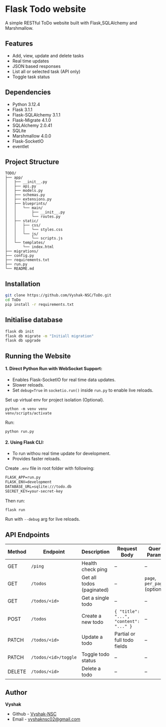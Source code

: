 # Flask Todo website

A simple RESTful ToDo website built with Flask,SQLAlchemy and Marshmallow.

## Features

- Add, view, update and delete tasks
- Real time updates
- JSON based responses
- List all or selected task (API only)
- Toggle task status

## Dependencies

- Python 3.12.4
- Flask 3.1.1
- Flask-SQLAlchemy 3.1.1
- Flask-Migrate 4.1.0
- SQLAlchemy 2.0.41
- SQLite
- Marshmallow 4.0.0
- Flask-SocketIO
- eventlet

## Project Structure
```
TODO/
├── app/
│   ├── __init__.py
│   ├── api.py
│   ├── models.py
│   ├── schemas.py
│   ├── extensions.py
│   ├── blueprints/
│   │   └── main/
│   │       ├── __init__.py
│   │       └── routes.py
│   ├── static/
│   │   ├── css/
│   │   │   └── styles.css
│   │   └── js/
│   │       └── scripts.js
│   └── templates/
│       └── index.html
├── migrations/
├── config.py
├── requirements.txt
├── run.py
└── README.md
```

## Installation

```bash
git clone https://github.com/Vyshak-NSC/ToDo.git
cd ToDo
pip install -r requirements.txt
```

## Initialise database

```bash
flask db init
flask db migrate -m "Initiall migration"
flask db upgrade
```

## Running the Website

#### 1. Direct Python Run with WebSocket Support:
- Enables Flask-SocketIO for real time data updates.
- Slower reloads.
- Set `debug=True` in `socketio.run()` inside `run.py` to enable live reloads.

Set up virtual env for project isolation (Optional).
```
python -m venv venv
venv/scripts/activate
```
Run:
```
python run.py
```
#### 2. Using Flask CLI:
- To run withou real time update for development.
- Provides faster reloads.

Create `.env` file in root folder with following:

```markdown
FLASK_APP=run.py
FLASK_ENV=development
DATABASE_URL=sqlite:///todo.db
SECRET_KEY=your-secret-key
```

Then run:
```bash
flask run
```

Run with `--debug` arg for live reloads.

## API Endpoints

| Method | Endpoint              | Description              | Request Body                          | Query Params             |
|--------|-----------------------|--------------------------|----------------------------------------|--------------------------|
| GET    | `/ping`               | Health check ping        | –                                      | –                        |
| GET    | `/todos`              | Get all todos (paginated) | –                                     | `page`, `per_page` (optional) |
| GET    | `/todos/<id>`         | Get a single todo        | –                                      | –                        |
| POST   | `/todos`              | Create a new todo        | `{ "title": "...", "content": "..." }` | –                        |
| PATCH  | `/todos/<id>`         | Update a todo            | Partial or full todo fields            | –                        |
| PATCH  | `/todos/<id>/toggle`  | Toggle todo status       | –                                      | –                        |
| DELETE | `/todos/<id>`         | Delete a todo            | –                                      | –                        |

## Author

**Vyshak**
- Github - [Vyshak-NSC](https://github.com/Vyshak-NSC)
- Email - [vyshaknsc02@gmail.com](mailto:vyshaknsc02@gmail.com)